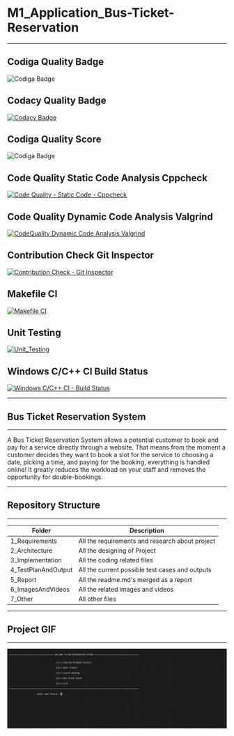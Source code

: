 # M1_Application_Bus-Ticket-Reservation

---

## Codiga Quality Badge
![Codiga Badge](https://api.codiga.io/project/29947/status/svg)

## Codacy Quality Badge
[![Codacy Badge](https://app.codacy.com/project/badge/Grade/eb690b54b652437cba72ec290ef535f0)](https://www.codacy.com/gh/akshunna45/M1_Application_Bus-Ticket-Reservation/dashboard?utm_source=github.com&amp;utm_medium=referral&amp;utm_content=akshunna45/M1_Application_Bus-Ticket-Reservation&amp;utm_campaign=Badge_Grade)

## Codiga Quality Score
![Codiga Badge](https://api.codiga.io/project/29947/score/svg)

## Code Quality Static Code Analysis Cppcheck
[![Code Quality - Static Code - Cppcheck](https://github.com/akshunna45/M1_Application_Bus-Ticket-Reservation/actions/workflows/cppcheck.yml/badge.svg)](https://github.com/akshunna45/M1_Application_Bus-Ticket-Reservation/actions/workflows/cppcheck.yml)

## Code Quality Dynamic Code Analysis Valgrind
[![CodeQuality Dynamic Code Analysis Valgrind](https://github.com/akshunna45/M1_Application_Bus-Ticket-Reservation/actions/workflows/valgrind.yml/badge.svg)](https://github.com/akshunna45/M1_Application_Bus-Ticket-Reservation/actions/workflows/valgrind.yml)

## Contribution Check Git Inspector
[![Contribution Check - Git Inspector](https://github.com/akshunna45/M1_Application_Bus-Ticket-Reservation/actions/workflows/git_inspector.yml/badge.svg)](https://github.com/akshunna45/M1_Application_Bus-Ticket-Reservation/actions/workflows/git_inspector.yml)

## Makefile CI
[![Makefile CI](https://github.com/akshunna45/M1_Application_Bus-Ticket-Reservation/actions/workflows/makefile.yml/badge.svg)](https://github.com/akshunna45/M1_Application_Bus-Ticket-Reservation/actions/workflows/makefile.yml)

## Unit Testing
[![Unit_Testing](https://github.com/akshunna45/M1_Application_Bus-Ticket-Reservation/actions/workflows/unit_testing.yml/badge.svg)](https://github.com/akshunna45/M1_Application_Bus-Ticket-Reservation/actions/workflows/unit_testing.yml)

## Windows C/C++ CI Build Status
[![Windows C/C++ CI - Build Status](https://github.com/akshunna45/M1_Application_Bus-Ticket-Reservation/actions/workflows/windows_build.yml/badge.svg)](https://github.com/akshunna45/M1_Application_Bus-Ticket-Reservation/actions/workflows/windows_build.yml)

---

## Bus Ticket Reservation System

---

A Bus Ticket Reservation System allows a potential customer to book and pay for a service directly through a website. That means from the moment a customer decides they want to book a slot for the service to choosing a date, picking a time, and paying for the booking, everything is handled online! It greatly reduces the workload on your staff and removes the opportunity for double-bookings.

---

## Repository Structure

---

| Folder             | Description                                     |
| ------------------ | ----------------------------------------------- |
| 1_Requirements     | All the requirements and research about project |
| 2_Architecture     | All the designing of Project                    |
| 3_Implementation   | All the coding related files                    |
| 4_TestPlanAndOutput| All the current possible test cases and outputs |
| 5_Report           | All the readme.md's merged as a report          |
| 6_ImagesAndVideos  | All the related images and videos               |
| 7_Other            | All other files                                 |

---

## Project GIF

---

![Running Project](https://github.com/akshunna45/M1_Application_Bus-Ticket-Reservation/blob/main/6_ImagesAndVideos/Running%20Project.gif)
